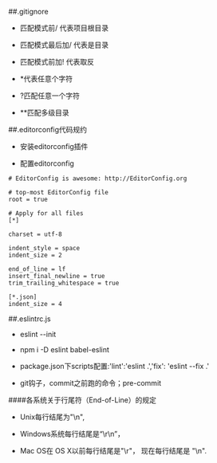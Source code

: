 ##.gitignore

- 匹配模式前/    代表项目根目录

- 匹配模式最后加/    代表是目录

- 匹配模式前加!    代表取反

- *代表任意个字符

- ?匹配任意一个字符

- **匹配多级目录



##.editorconfig代码规约

- 安装editorconfig插件

- 配置editorconfig

```
# EditorConfig is awesome: http://EditorConfig.org

# top-most EditorConfig file
root = true

# Apply for all files
[*]

charset = utf-8

indent_style = space
indent_size = 2

end_of_line = lf
insert_final_newline = true
trim_trailing_whitespace = true

[*.json]
indent_size = 4

```


##.eslintrc.js

- eslint --init

- npm i -D eslint babel-eslint

- package.json下scripts配置:'lint':'eslint .','fix': 'eslint --fix .'

- git钩子，commit之前跑的命令；pre-commit




####各系统关于行尾符（End-of-Line）的规定

- Unix每行结尾为"\n",

- Windows系统每行结尾是“\r\n”， 

- Mac OS在 OS X以前每行结尾是"\r"， 现在每行结尾是 "\n".

